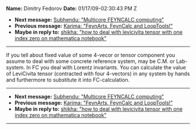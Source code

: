 **Name:** Dimitry Fedorov
**Date:** 01/17/09-02:30:43 PM Z

  - **Next message:** [Subhendu: "Multicore FEYNCALC
    computing"](0539.html)
  - **Previous message:** [Karima: "FeynArts, FeynCalc and
    LoopTools\!"](0537.html)
  - **Maybe in reply to:** [shikha: "how to deal with levicivita tensor
    with one index zero on mathematica notebook"](0511.html)

-----

If you tell about fixed value of some 4-vecor or tensor component you
assume to deal with some concrete reference system, may be C.M. or
Lab-system. In FC you deal with Lorentz invariants. You can calculate
the value of LeviCivita tensor (contracted with four 4-vectors) in any
system by hands and furthermore to substitute it into FC-calculation.  

-----

  - **Next message:** [Subhendu: "Multicore FEYNCALC
    computing"](0539.html)
  - **Previous message:** [Karima: "FeynArts, FeynCalc and
    LoopTools\!"](0537.html)
  - **Maybe in reply to:** [shikha: "how to deal with levicivita tensor
    with one index zero on mathematica notebook"](0511.html)

-----

